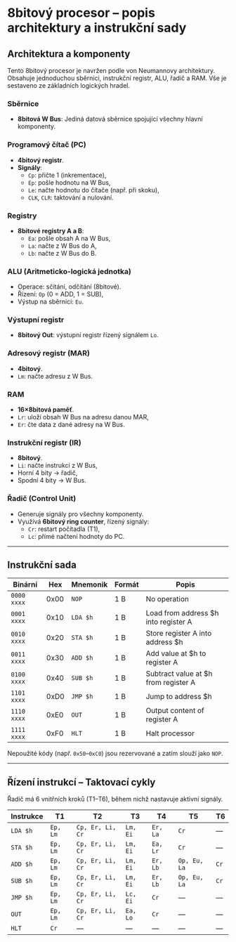 # 8bitový procesor – popis architektury a instrukční sady

## **Architektura a komponenty**

Tento 8bitový procesor je navržen podle von Neumannovy architektury. Obsahuje jednoduchou sběrnici, instrukční registr, ALU, řadič a RAM. Vše je sestaveno ze základních logických hradel.

### **Sběrnice**
- **8bitová W Bus**: Jediná datová sběrnice spojující všechny hlavní komponenty.

### **Programový čítač (PC)**
- **4bitový registr**.
- **Signály**:
  - `Cp`: přičte 1 (inkrementace),
  - `Ep`: pošle hodnotu na W Bus,
  - `Le`: načte hodnotu do čítače (např. při skoku),
  - `CLK`, `CLR`: taktování a nulování.

### **Registry**
- **8bitové registry A a B**:
  - `Ea`: pošle obsah A na W Bus,
  - `La`: načte z W Bus do A,
  - `Lb`: načte z W Bus do B.

### **ALU (Aritmeticko-logická jednotka)**
- Operace: sčítání, odčítání (8bitové).
- Řízení: `Op` (0 = ADD, 1 = SUB),
- Výstup na sběrnici: `Eu`.

### **Výstupní registr**
- **8bitový Out**: výstupní registr řízený signálem `Lo`.

### **Adresový registr (MAR)**
- **4bitový**.
- `Lm`: načte adresu z W Bus.

### **RAM**
- **16×8bitová paměť**.
- `Lr`: uloží obsah W Bus na adresu danou MAR,
- `Er`: čte data z dané adresy na W Bus.

### **Instrukční registr (IR)**
- **8bitový**.
- `Li`: načte instrukci z W Bus,
- Horní 4 bity → řadič,
- Spodní 4 bity → W Bus.

### **Řadič (Control Unit)**
- Generuje signály pro všechny komponenty.
- Využívá **6bitový ring counter**, řízený signály:
  - `Cr`: restart počítadla (T1),
  - `Lc`: přímé načtení hodnoty do PC.

---

## **Instrukční sada**

| Binární     | Hex  | Mnemonik   | Formát | Popis                                  |
|-------------|------|------------|--------|----------------------------------------|
| `0000 xxxx` | 0x00 | `NOP`      | 1 B    | No operation                           |
| `0001 xxxx` | 0x10 | `LDA $h`   | 1 B    | Load from address $h into register A   |
| `0010 xxxx` | 0x20 | `STA $h`   | 1 B    | Store register A into address $h       |
| `0011 xxxx` | 0x30 | `ADD $h`   | 1 B    | Add value at $h to register A          |
| `0100 xxxx` | 0x40 | `SUB $h`   | 1 B    | Subtract value at $h from register A   |
| `1101 xxxx` | 0xD0 | `JMP $h`   | 1 B    | Jump to address $h                     |
| `1110 xxxx` | 0xE0 | `OUT`      | 1 B    | Output content of register A           |
| `1111 xxxx` | 0xF0 | `HLT`      | 1 B    | Halt processor                         |

Nepoužité kódy (např. `0x50`–`0xC0`) jsou rezervované a zatím slouží jako `NOP`.

---

## **Řízení instrukcí – Taktovací cykly**

Řadič má 6 vnitřních kroků (T1–T6), během nichž nastavuje aktivní signály.

| Instrukce    | T1                  | T2                         | T3                 | T4                 | T5                | T6         |
|--------------|---------------------|-----------------------------|---------------------|---------------------|-------------------|------------|
| `LDA $h`     | `Ep, Lm`            | `Cp, Er, Li, Cr`            | `Lm, Ei`            | `Er, La`            | `Cr`              | —          |
| `STA $h`     | `Ep, Lm`            | `Cp, Er, Li, Cr`            | `Lm, Ei`            | `Ea, Lr`            | `Cr`              | —          |
| `ADD $h`     | `Ep, Lm`            | `Cp, Er, Li, Cr`            | `Lm, Ei`            | `Er, Lb`            | `Op, Eu, La`      | `Cr`       |
| `SUB $h`     | `Ep, Lm`            | `Cp, Er, Li, Cr`            | `Lm, Ei`            | `Er, Lb`            | `Op, Eu, La`      | `Cr`       |
| `JMP $h`     | `Ep, Lm`            | `Cp, Er, Li, Cr`            | `Lc, Ei`            | `Cr`                | —                 | —          |
| `OUT`        | `Ep, Lm`            | `Cp, Er, Li, Cr`            | `Ea, Lo`            | `Cr`                | —                 | —          |
| `HLT`        | `Cr`                | —                           | —                   | —                   | —                 | —          |
